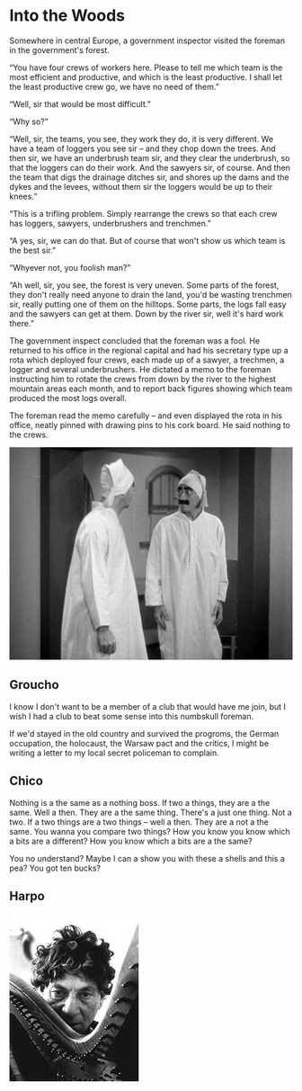 # Into the Woods
Somewhere in central Europe, a government inspector visited the foreman in the government's forest.

“You have four crews of workers here. Please to tell me which team is the most efficient and productive, and which is the least productive.  I shall let the least productive crew go, we have no need of them.”  

“Well, sir that would be most difficult.”

“Why so?”

“Well, sir, the teams, you see, they work they do, it is very different. We have a team of loggers you see sir – and they chop down the trees.  And then sir, we have an underbrush team sir, and they clear the underbrush, so that the loggers can do their work. And the sawyers sir, of course. And then the team that digs the drainage ditches sir, and shores up the dams and the dykes and the levees, without them sir the loggers would be up to their knees.”

“This is a trifling problem.  Simply rearrange the crews so that each crew has loggers, sawyers, underbrushers and trenchmen.”

“A yes, sir, we can do that.  But of course that won't show us which team is the best sir.”

“Whyever not, you foolish man?”

“Ah well, sir, you see, the forest is very uneven. Some parts of the forest, they don't really need anyone to drain the land, you'd be wasting trenchmen sir, really putting one of them on the hilltops.  Some parts, the logs fall easy and the sawyers can get at them.  Down by the river sir, well it's hard work there.”

The government inspect concluded that the foreman was a fool. He returned to his office in the regional capital and had his secretary type up a rota which deployed four crews, each made up of a sawyer, a trechmen, a logger and several underbrushers.  He dictated a memo to the foreman instructing him to rotate the crews from down by the river to the highest mountain areas each month, and to report back figures showing which team produced the most logs overall.

The foreman read the memo carefully – and even displayed the rota in his office, neatly pinned with drawing pins to his cork board.  He said nothing to the crews.

!["Groucho"](/assets/Groucho.jpg)

## Groucho
I know I don't want to be a member of a club that would have me join, but I wish I had a club to beat some sense into this numbskull foreman. 

If we'd stayed in the old country and survived the progroms, the German occupation, the holocaust, the Warsaw pact and the critics, I might be writing a letter to my local secret policeman to complain.

## Chico
Nothing is a the same as a nothing boss.  If two a things, they are a the same.  Well a then.  They are a the same thing.  There's a just one thing. Not a two. If a two things are a two things – well a then.  They are a not a the same. You wanna you compare two things? How you know you know which a bits are a different? How you know which a bits are a the same?

You no understand? Maybe I can a show you with these a shells and this a pea? You got ten bucks?

## Harpo
!["Harpo"](/assets/harpo.jpg)

